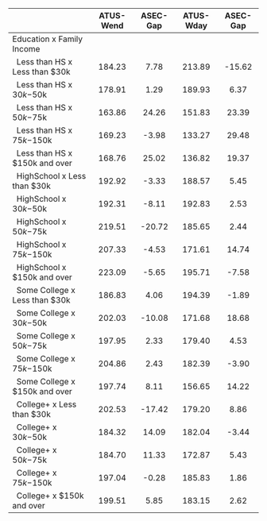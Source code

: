 
|                      |    ATUS-Wend |     ASEC-Gap |    ATUS-Wday |     ASEC-Gap |
| -------------------- | :----------: | :----------: | :----------: | :----------: |
| Education x Family Income |              |              |              |              |
| &nbsp;&nbsp;Less than HS x Less than $30k |       184.23 |         7.78 |       213.89 |       -15.62 |
| &nbsp;&nbsp;Less than HS x $30k-$50k |       178.91 |         1.29 |       189.93 |         6.37 |
| &nbsp;&nbsp;Less than HS x $50k-$75k |       163.86 |        24.26 |       151.83 |        23.39 |
| &nbsp;&nbsp;Less than HS x $75k-$150k |       169.23 |        -3.98 |       133.27 |        29.48 |
| &nbsp;&nbsp;Less than HS x $150k and over |       168.76 |        25.02 |       136.82 |        19.37 |
| &nbsp;&nbsp;HighSchool x Less than $30k |       192.92 |        -3.33 |       188.57 |         5.45 |
| &nbsp;&nbsp;HighSchool x $30k-$50k |       192.31 |        -8.11 |       192.83 |         2.53 |
| &nbsp;&nbsp;HighSchool x $50k-$75k |       219.51 |       -20.72 |       185.65 |         2.44 |
| &nbsp;&nbsp;HighSchool x $75k-$150k |       207.33 |        -4.53 |       171.61 |        14.74 |
| &nbsp;&nbsp;HighSchool x $150k and over |       223.09 |        -5.65 |       195.71 |        -7.58 |
| &nbsp;&nbsp;Some College x Less than $30k |       186.83 |         4.06 |       194.39 |        -1.89 |
| &nbsp;&nbsp;Some College x $30k-$50k |       202.03 |       -10.08 |       171.68 |        18.68 |
| &nbsp;&nbsp;Some College x $50k-$75k |       197.95 |         2.33 |       179.40 |         4.53 |
| &nbsp;&nbsp;Some College x $75k-$150k |       204.86 |         2.43 |       182.39 |        -3.90 |
| &nbsp;&nbsp;Some College x $150k and over |       197.74 |         8.11 |       156.65 |        14.22 |
| &nbsp;&nbsp;College+ x Less than $30k |       202.53 |       -17.42 |       179.20 |         8.86 |
| &nbsp;&nbsp;College+ x $30k-$50k |       184.32 |        14.09 |       182.04 |        -3.44 |
| &nbsp;&nbsp;College+ x $50k-$75k |       184.70 |        11.33 |       172.87 |         5.43 |
| &nbsp;&nbsp;College+ x $75k-$150k |       197.04 |        -0.28 |       185.83 |         1.86 |
| &nbsp;&nbsp;College+ x $150k and over |       199.51 |         5.85 |       183.15 |         2.62 |

